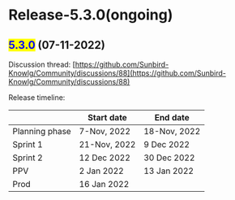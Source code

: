 # Release-5.3.0(ongoing)

## <mark style="color:blue;">5.3.0</mark> (07-11-2022)

Discussion thread: [https://github.com/Sunbird-Knowlg/Community/discussions/88](https://github.com/Sunbird-Knowlg/Community/discussions/88)

Release timeline:

|                | Start date   | End date     |
| -------------- | ------------ | ------------ |
| Planning phase | 7-Nov, 2022  | 18-Nov, 2022 |
| Sprint 1       | 21-Nov, 2022 | 9 Dec 2022   |
| Sprint 2       | 12 Dec 2022  | 30 Dec 2022  |
| PPV            | 2 Jan 2022   | 13 Jan 2022  |
| Prod           | 16 Jan 2022  |              |

